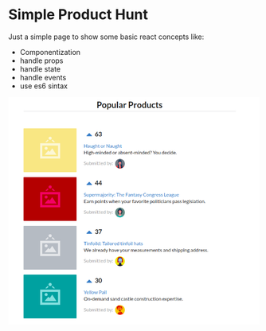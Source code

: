# Simple Product Hunt

Just a simple page to show some basic react concepts like: 
- Componentization
- handle props
- handle state
- handle events
- use es6 sintax

![App Screenshot](images/app-screenshot.png)